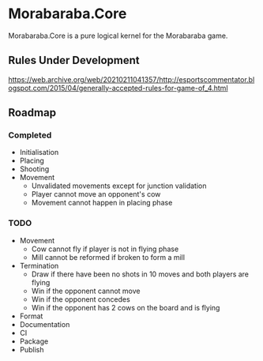 # Morabaraba.Core

Morabaraba.Core is a pure logical kernel for the Morabaraba game.

## Rules Under Development

https://web.archive.org/web/20210211041357/http://esportscommentator.blogspot.com/2015/04/generally-accepted-rules-for-game-of_4.html

## Roadmap

### Completed

* Initialisation
* Placing
* Shooting
* Movement
    * Unvalidated movements except for junction validation
    * Player cannot move an opponent's cow
    * Movement cannot happen in placing phase

### TODO

* Movement
    * Cow cannot fly if player is not in flying phase
    * Mill cannot be reformed if broken to form a mill
* Termination
    * Draw if there have been no shots in 10 moves and both players are flying
    * Win if the opponent cannot move
    * Win if the opponent concedes
    * Win if the opponent has 2 cows on the board and is flying
* Format
* Documentation
* CI
* Package
* Publish

